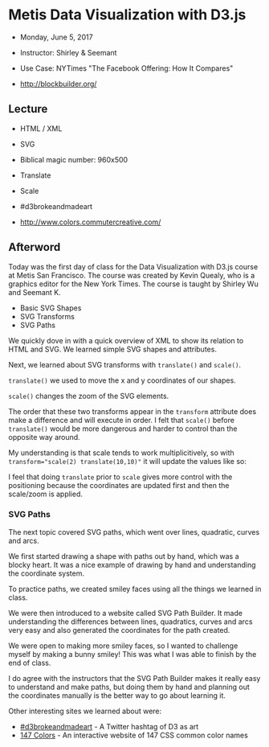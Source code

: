 # Metis Data Visualization with D3.js

- Monday, June 5, 2017
- Instructor: Shirley & Seemant

- Use Case: NYTimes "The Facebook Offering: How It Compares"
- http://blockbuilder.org/

## Lecture

- HTML / XML
- SVG
- Biblical magic number: 960x500
- Translate
- Scale

- #d3brokeandmadeart
- http://www.colors.commutercreative.com/

## Afterword

Today was the first day of class for the Data Visualization with D3.js course at Metis San Francisco. The course was created by Kevin Quealy, who is a graphics editor for the New York Times. The course is taught by Shirley Wu and Seemant K.

- Basic SVG Shapes
- SVG Transforms
- SVG Paths

We quickly dove in with a quick overview of XML to show its relation to HTML and SVG. We learned simple SVG shapes and attributes.

Next, we learned about SVG transforms with `translate()` and `scale()`.

`translate()` we used to move the x and y coordinates of our shapes.

`scale()` changes the zoom of the SVG elements.

The order that these two transforms appear in the `transform` attribute does make a difference and will execute in order. I felt that `scale()` before `translate()` would be more dangerous and harder to control than the opposite way around.

My understanding is that scale tends to work multiplicitively, so with `transform="scale(2) translate(10,10)"` it will update the values like so:

I feel that doing `translate` prior to `scale` gives more control with the positioning because the coordinates are updated first and then the scale/zoom is applied.

### SVG Paths

The next topic covered SVG paths, which went over lines, quadratic, curves and arcs.

We first started drawing a shape with paths out by hand, which was a blocky heart. It was a nice example of drawing by hand and understanding the coordinate system.

To practice paths, we created smiley faces using all the things we learned in class.

We were then introduced to a website called SVG Path Builder. It made understanding the differences between lines, quadratics, curves and arcs very easy and also generated the coordinates for the path created.

We were open to making more smiley faces, so I wanted to challenge myself by making a bunny smiley! This was what I was able to finish by the end of class.

I do agree with the instructors that the SVG Path Builder makes it really easy to understand and make paths, but doing them by hand and planning out the coordinates manually is the better way to go about learning it.

Other interesting sites we learned about were:

- [#d3brokeandmadeart](https://twitter.com/hashtag/d3brokeandmadeart) - A Twitter hashtag of D3 as art
- [147 Colors](http://www.colors.commutercreative.com/) - An interactive website of 147 CSS common color names